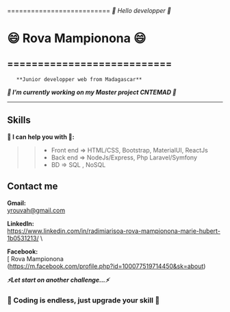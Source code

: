 ==========================
  *👋 Hello developper 👋* 
#  😄 Rova Mampionona 😄
===========================
--------------------------------------------------------------

       **Junior developper web from Madagascar**  
***🔭 I’m currently working on my Master project  CNTEMAD 🔭*** 

--------------------------------------------------------------

## Skills ##
**🌱 I can help you with 📄:**  
>> - Front end => HTML/CSS, Bootstrap, MaterialUI, ReactJs  
>> - Back end => NodeJs/Express, Php Laravel/Symfony  
>> - BD => SQL , NoSQL  

 ## Contact me

**Gmail:** \
 yrouvah@gmail.com <br>  
 
**LinkedIn:** \
  https://www.linkedin.com/in/radimiarisoa-rova-mampionona-marie-hubert-1b0531213/ \
  
**Facebook:** \
 [ Rova Mampionona <br> (https://m.facebook.com/profile.php?id=100077519714450&sk=about) 

***⚡Let start on another challenge...⚡***

### 📄 Coding is endless, just upgrade your skill 📄 ###
